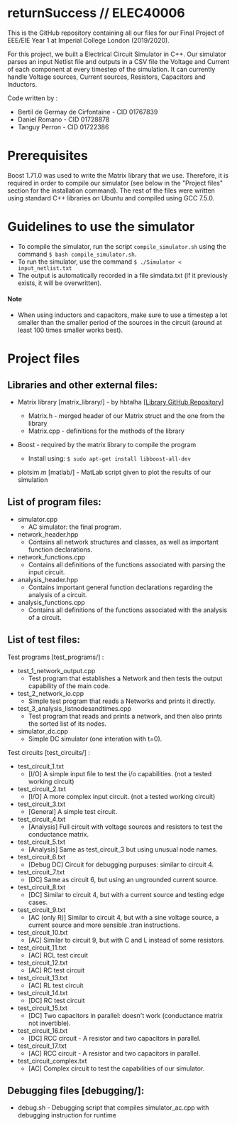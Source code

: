 # returnSuccess // ELEC40006

This is the GitHub repository containing all our files for our Final Project of EEE/EIE Year 1 at Imperial College London (2019/2020).

For this project, we built a Electrical Circuit Simulator in C++. Our simulator parses an input Netlist file and outputs in a CSV file the Voltage and Current of each component at every timestep of the simulation. It can currently handle Voltage sources, Current sources, Resistors, Capacitors and Inductors.

Code written by :
  - Bertil de Germay de Cirfontaine - CID 01767839
  - Daniel Romano - CID 01728878
  - Tanguy Perron - CID 01722386


# Prerequisites

Boost 1.71.0 was used to write the Matrix library that we use. Therefore, it is required in order to compile our simulator (see below in the "Project files" section for the installation command).
The rest of the files were written using standard C++ libraries on Ubuntu and compiled using GCC 7.5.0.


# Guidelines to use the simulator

  - To compile the simulator, run the script `compile_simulator.sh` using the command `$ bash compile_simulator.sh`.
  - To run the simulator, use the command `$ ./Simulator < input_netlist.txt`
  - The output is automatically recorded in a file simdata.txt (if it previously exists, it will be overwritten).

#### Note
  - When using inductors and capacitors, make sure to use a timestep a lot smaller than the smaller period of the sources in the circuit (around at least 100 times smaller works best).


# Project files

## Libraries and other external files:
  - Matrix library \[matrix_library/\] - by hbtalha \[[Library GitHub Repository](https://github.com/hbtalha/Matrix-Library)\]
    - Matrix.h - merged header of our Matrix struct and the one from the library
    - Matrix.cpp - definitions for the methods of the library
  - Boost - required by the matrix library to compile the program
    - Install using: `$ sudo apt-get install libboost-all-dev`
    
  - plotsim.m [matlab/] - MatLab script given to plot the results of our simulation


## List of program files:
  - simulator.cpp
    - AC simulator: the final program.
  - network_header.hpp
  	- Contains all network structures and classes, as well as important function declarations.
  - network_functions.cpp	
  	- Contains all definitions of the functions associated with parsing the input circuit.
  - analysis_header.hpp
    - Contains important general function declarations regarding the analysis of a circuit.
  - analysis_functions.cpp
    - Contains all definitions of the functions associated with the analysis of a circuit.


## List of test files:
Test programs [test_programs/] :
  - test\_1\_network\_output.cpp
    - Test program that establishes a Network and then tests the output capability of the main code.
  - test\_2\_network\_io.cpp
    - Simple test program that reads a Networks and prints it directly.
  - test\_3\_analysis\_listnodesandtimes.cpp
    - Test program that reads and prints a network, and then also prints the sorted list of its nodes.
  - simulator_dc.cpp
    - Simple DC simulator (one interation with t=0).
    
Test circuits [test_circuits/] :
  - test\_circuit\_1.txt
    - [I/O] A simple input file to test the i/o capabilities. (not a tested working circuit)
  - test\_circuit\_2.txt
    - [I/O] A more complex input circuit. (not a tested working circuit)
  - test\_circuit\_3.txt
    - [General] A simple test circuit.
  - test\_circuit\_4.txt
  	- [Analysis] Full circuit with voltage sources and resistors to test the conductance matrix.
  - test\_circuit\_5.txt
    - [Analysis] Same as test\_circuit\_3 but using unusual node names.
  - test\_circuit\_6.txt
    - [Debug DC] Circuit for debugging purpuses: similar to circuit 4.
  - test\_circuit\_7.txt
    - [DC] Same as circuit 6, but using an ungrounded current source.
  - test\_circuit\_8.txt
    - [DC] Similar to circuit 4, but with a current source and testing edge cases.
  - test\_circuit\_9.txt
  	- [AC (only R)] Similar to circuit 4, but with a sine voltage source, a current source and more sensible .tran instructions.
  - test\_circuit\_10.txt
    - [AC] Similar to circuit 9, but with C and L instead of some resistors.
  - test\_circuit\_11.txt
    - [AC] RCL test circuit
  - test\_circuit\_12.txt
    - [AC] RC test circuit
  - test\_circuit\_13.txt
    - [AC] RL test circuit
  - test\_circuit\_14.txt
    - [DC] RC test circuit
  - test\_circuit\_15.txt
    - [DC] Two capacitors in parallel: doesn't work (conductance matrix not invertible).
  - test\_circuit\_16.txt
    - [DC] RCC circuit - A resistor and two capacitors in parallel.
  - test\_circuit\_17.txt
    - [AC] RCC circuit - A resistor and two capacitors in parallel.
  - test\_circuit\_complex.txt
    - [AC] Complex circuit to test the capabilities of our simulator.
  	  
## Debugging files [debugging/]:
  - debug.sh - Debugging script that compiles simulator_ac.cpp with debugging instruction for runtime
